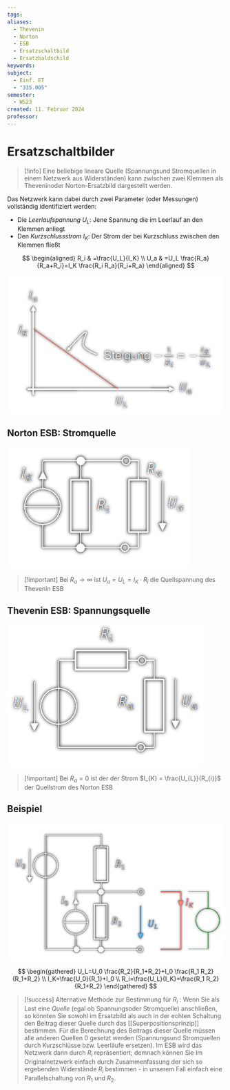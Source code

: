 ```yaml
---
tags: 
aliases:
  - Thevenin
  - Norton
  - ESB
  - Ersatzschaltbild
  - Ersatzbaldschild
keywords: 
subject:
  - Einf. ET
  - "335.005"
semester:
  - WS23
created: 11. Februar 2024
professor:
---
```

 

# Ersatzschaltbilder

> [!info] 
> Eine beliebige lineare Quelle (Spannungsund Stromquellen in einem Netzwerk aus Widerständen) kann zwischen zwei Klemmen als Theveninoder Norton-Ersatzbild dargestellt werden.

Das Netzwerk kann dabei durch zwei Parameter (oder Messungen) vollständig identifiziert werden:
- Die *Leerlaufspannung* $U_{L}$: Jene Spannung die im Leerlauf an den Klemmen anliegt
- Den *Kurzschlussstrom* $I_{K}$: Der Strom der bei Kurzschluss zwischen den Klemmen fließt


$$
\begin{aligned}
R_i & =\frac{U_L}{I_K} \\
U_a & =U_L \frac{R_a}{R_a+R_i}=I_K \frac{R_i R_a}{R_i+R_a}
\end{aligned}
$$

![|500](assets/ESB_Innenwiderstandsgerade.png)

## Norton ESB: Stromquelle

![](assets/Norton.png)

> [!important] Bei $R_{a}\to\infty$ ist $U_{a} = U_{L} = I_{K}\cdot R_{i}$ die Quellspannung des Thevenin ESB 

## Thevenin ESB: Spannungsquelle

![](assets/Thevenin.png)

> [!important] Bei $R_{a} = 0$ ist der der Strom $I_{K} = \frac{U_{L}}{R_{i}}$ der Quellstrom des Norton ESB

## Beispiel

![](assets/ESB-Beispiel.png)

$$
\begin{gathered}
U_L=U_0 \frac{R_2}{R_1+R_2}+I_0 \frac{R_1 R_2}{R_1+R_2} \\
I_K=\frac{U_0}{R_1}+I_0 \\
R_i=\frac{U_L}{I_K}=\frac{R_1 R_2}{R_1+R_2}
\end{gathered}
$$

> [!success] Alternative Methode zur Bestimmung für $R_i$ :
> Wenn Sie als Last eine *Quelle* (egal ob Spannungsoder Stromquelle) anschließen, so könnten Sie sowohl im Ersatzbild als auch in der echten Schaltung den Beitrag dieser Quelle durch das [[Superpositionsprinzip]] bestimmen.
> Für die Berechnung des Beitrags dieser Quelle müssen alle anderen Quellen 0 gesetzt werden (Spannungsund Stromquellen durch Kurzschlüsse bzw. Leerläufe ersetzen).
> Im ESB wird das Netzwerk dann durch $R_i$ repräsentiert; demnach können Sie Im Originalnetzwerk einfach durch Zusammenfassung der sich so ergebenden Widerstände $R_i$ bestimmen - in unserem Fall einfach eine Parallelschaltung von $R_1$ und $R_2$.
